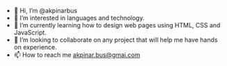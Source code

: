 - 👋 Hi, I’m @akpinarbus
- 👀 I’m interested in languages and technology.
- 🌱 I’m currently learning how to design web pages using HTML, CSS and JavaScript.
- 💞️ I’m looking to collaborate on any project that will help me have hands on experience.
- 📫 How to reach me akpinar.bus@gmai.com

<!---
akpinarbus/akpinarbus is a ✨ special ✨ repository because its `README.md` (this file) appears on your GitHub profile.
You can click the Preview link to take a look at your changes.
--->
